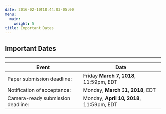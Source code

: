 ```yaml
---
date: 2016-02-10T18:44:03-05:00
menu:
  main:
    weight: 5
title: Important Dates
---
```


## Important Dates

-------
   Event | Date
  -------------  | -------------
   Paper submission deadline: |Friday **March 7, 2018**, 11:59pm, EDT
   Notification of acceptance:|Monday, **March 31, 2018**, EDT
   Camera-ready submission deadline:|Monday, **April 10, 2018**, 11:59pm, EDT
